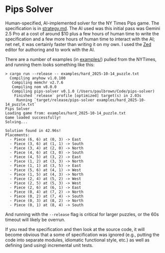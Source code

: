 # Pips Solver
Human-specified, AI-implemented  solver for the NY Times Pips game.  The specification is in [strategy.md](strategy.md).  The AI used was this initial pass was Gemini 2.5 Pro at a cost of around $10 plus a few hours of human time to write the specification and a few more hours of human time to interact with the AI; net net, it was certainly faster than writing it on my own.  I used the [Zed](https://zed.dev) editor for authoring and to work with the AI.

There are a number of examples (in [examples/](examples)) pulled from the NYTimes, and running them looks something like this:

```
> cargo run --release -- examples/hard_2025-10-14_puzzle.txt 
  Compiling anyhow v1.0.100
   Compiling memchr v2.7.6
   Compiling nom v8.0.0
   Compiling pips-solver v0.1.0 (/Users/paulbrown/Code/pips-solver)
    Finished `release` profile [optimized] target(s) in 2.03s
     Running `target/release/pips-solver examples/hard_2025-10-14_puzzle.txt`
Pips Solver
Loading game from: examples/hard_2025-10-14_puzzle.txt
Game loaded successfully!
Solving...

Solution found in 42.96s!
Placements:
  - Piece (6, 6) at (0, 3) -> East
  - Piece (3, 6) at (1, 1) -> South
  - Piece (3, 4) at (2, 0) -> North
  - Piece (4, 6) at (3, 0) -> South
  - Piece (4, 5) at (3, 2) -> East
  - Piece (1, 2) at (3, 3) -> North
  - Piece (1, 1) at (3, 5) -> East
  - Piece (5, 6) at (4, 1) -> West
  - Piece (1, 5) at (4, 3) -> North
  - Piece (2, 4) at (5, 2) -> West
  - Piece (2, 5) at (5, 3) -> West
  - Piece (2, 6) at (6, 1) -> East
  - Piece (0, 4) at (7, 2) -> North
  - Piece (0, 2) at (7, 4) -> South
  - Piece (0, 3) at (8, 2) -> North
  - Piece (0, 1) at (8, 4) -> South
```

And running with the `--release` flag is critical for larger puzzles, or the 60s timeout will likely be overrun.

If you read the specification and then look at the source code, it will become obvious that a some of specification was ignored (e.g., putting the code into separate modules, idiomatic functional style, etc.) as well as defining (and using) incremental unit tests.

